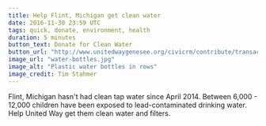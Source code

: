 ```yaml
---
title: Help Flint, Michigan get clean water
date: 2016-11-30 23:59 UTC
tags: quick, donate, environment, health
duration: 5 minutes
button_text: Donate for Clean Water
button_url: "http://www.unitedwaygenesee.org/civicrm/contribute/transact?reset=1&id=5"
image_url: "water-bottles.jpg"
image_alt: "Plastic water bottles in rows"
image_credit: Tim Stahmer
---
```

Flint, Michigan hasn't had clean tap water since April 2014. Between
6,000 - 12,000 children have been exposed to lead-contaminated drinking water.
Help United Way get them clean water and filters.
